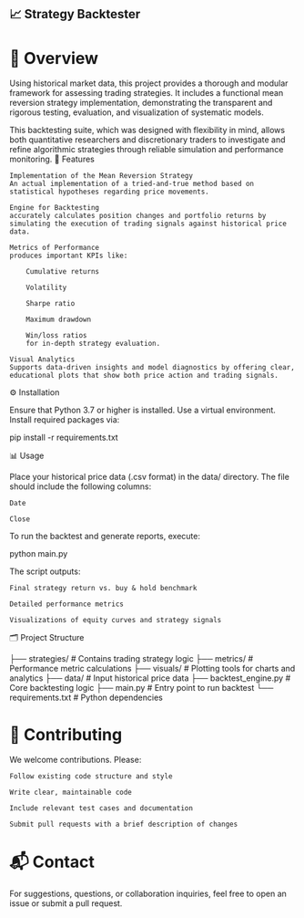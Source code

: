 ## 📈 Strategy Backtester
# 🧠 Overview

Using historical market data, this project provides a thorough and modular framework for assessing trading strategies. It includes a functional mean reversion strategy implementation, demonstrating the transparent and rigorous testing, evaluation, and visualization of systematic models.

This backtesting suite, which was designed with flexibility in mind, allows both quantitative researchers and discretionary traders to investigate and refine algorithmic strategies through reliable simulation and performance monitoring.
🚀 Features

    Implementation of the Mean Reversion Strategy
    An actual implementation of a tried-and-true method based on statistical hypotheses regarding price movements.

    Engine for Backtesting
    accurately calculates position changes and portfolio returns by simulating the execution of trading signals against historical price data.

    Metrics of Performance
    produces important KPIs like:

        Cumulative returns

        Volatility

        Sharpe ratio

        Maximum drawdown

        Win/loss ratios
        for in-depth strategy evaluation.

    Visual Analytics
    Supports data-driven insights and model diagnostics by offering clear, educational plots that show both price action and trading signals.

⚙️ Installation

Ensure that Python 3.7 or higher is installed. Use a virtual environment.
Install required packages via:

pip install -r requirements.txt

📊 Usage

Place your historical price data (.csv format) in the data/ directory. The file should include the following columns:

    Date

    Close

To run the backtest and generate reports, execute:

python main.py

The script outputs:

    Final strategy return vs. buy & hold benchmark

    Detailed performance metrics

    Visualizations of equity curves and strategy signals

🗂️ Project Structure

├── strategies/          # Contains trading strategy logic
├── metrics/             # Performance metric calculations
├── visuals/             # Plotting tools for charts and analytics
├── data/                # Input historical price data
├── backtest_engine.py   # Core backtesting logic
├── main.py              # Entry point to run backtest
└── requirements.txt     # Python dependencies

# 🤝 Contributing

We welcome contributions. Please:

    Follow existing code structure and style

    Write clear, maintainable code

    Include relevant test cases and documentation

    Submit pull requests with a brief description of changes

# 📬 Contact

For suggestions, questions, or collaboration inquiries, feel free to open an issue or submit a pull request.